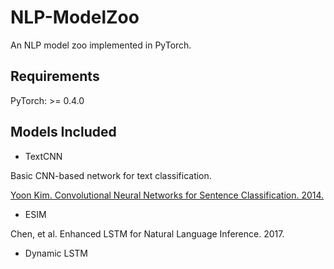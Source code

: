 # NLP-ModelZoo
An NLP model zoo implemented in PyTorch.


## Requirements

PyTorch: >= 0.4.0


## Models Included

- TextCNN

Basic CNN-based network for text classification.

[Yoon Kim. Convolutional Neural Networks for Sentence Classification. 2014.](https://arxiv.org/abs/1408.5882)

- ESIM

Chen, et al. Enhanced LSTM for Natural Language Inference. 2017.

- Dynamic LSTM

